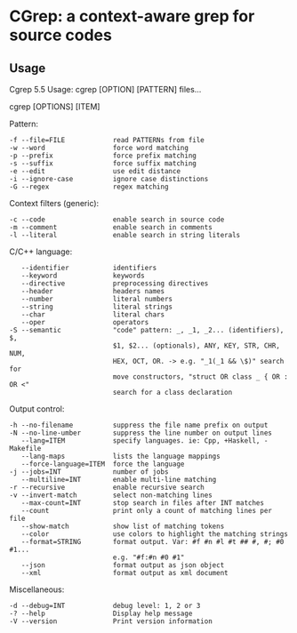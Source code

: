 CGrep: a context-aware grep for source codes
============================================

Usage
-----

Cgrep 5.5 Usage: cgrep [OPTION] [PATTERN] files...

cgrep [OPTIONS] [ITEM]

Pattern:

    -f --file=FILE            read PATTERNs from file
    -w --word                 force word matching
    -p --prefix               force prefix matching
    -s --suffix               force suffix matching
    -e --edit                 use edit distance
    -i --ignore-case          ignore case distinctions
    -G --regex                regex matching

Context filters (generic):

    -c --code                 enable search in source code
    -m --comment              enable search in comments
    -l --literal              enable search in string literals

C/C++ language:

       --identifier           identifiers
       --keyword              keywords
       --directive            preprocessing directives
       --header               headers names
       --number               literal numbers
       --string               literal strings
       --char                 literal chars
       --oper                 operators
    -S --semantic             "code" pattern: _, _1, _2... (identifiers), $,
                              $1, $2... (optionals), ANY, KEY, STR, CHR, NUM,
                              HEX, OCT, OR. -> e.g. "_1(_1 && \$)" search for
                              move constructors, "struct OR class _ { OR : OR <"
                              search for a class declaration
 
Output control:

    -h --no-filename          suppress the file name prefix on output
    -N --no-line-umber        suppress the line number on output lines
       --lang=ITEM            specify languages. ie: Cpp, +Haskell, -Makefile
       --lang-maps            lists the language mappings
       --force-language=ITEM  force the language
    -j --jobs=INT             number of jobs
       --multiline=INT        enable multi-line matching
    -r --recursive            enable recursive search
    -v --invert-match         select non-matching lines
       --max-count=INT        stop search in files after INT matches
       --count                print only a count of matching lines per file
       --show-match           show list of matching tokens
       --color                use colors to highlight the matching strings
       --format=STRING        format output. Var: #f #n #l #t ## #, #; #0 #1...
                              e.g. "#f:#n #0 #1"
       --json                 format output as json object
       --xml                  format output as xml document
  
Miscellaneous:

    -d --debug=INT            debug level: 1, 2 or 3
    -? --help                 Display help message
    -V --version              Print version information

